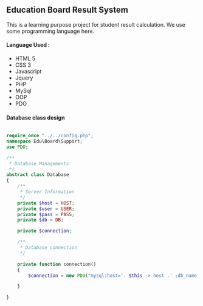 ## Education Board Result System

This is a learning purpose project for student result calculation. We use some programming language here. 

#### Language Used : 

- HTML 5
- CSS 3
- Javascript
- Jquery
- PHP
- MySql
- OOP
- PDO

#### Database class design

```php

require_once "../../config.php";
namespace Edu\Board\Support;
use PDO;

/**
 * Database Managements
 */
abstract class Database
{
	/**
	 * Server Information
	 */
	private $host = HOST;
	private $user = USER;
	private $pass = PASS;
	private $db = DB;

	private $connection;

	/**
	 * Database connection
	 */

	private function connection()
	{
		$connection = new PDO("mysql:host='. $this -> host .' ;db_name = " .this ->db , $this -> user,$this -> pass,);

	}

}


